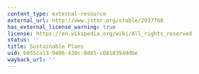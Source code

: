 ```yaml
---
content_type: external-resource
external_url: http://www.jstor.org/stable/2937768
has_external_license_warning: true
license: https://en.wikipedia.org/wiki/All_rights_reserved
status: ''
title: Sustainable Plans
uid: b055ca13-9406-420c-8d85-c08183949d6e
wayback_url: ''
---
```

